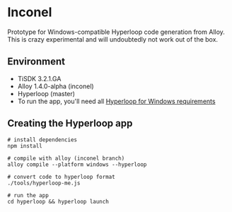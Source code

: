 # Inconel

Prototype for Windows-compatible Hyperloop code generation from Alloy. This is crazy experimental and will undoubtedly not work out of the box.

## Environment

* TiSDK 3.2.1.GA
* Alloy 1.4.0-alpha (inconel)
* Hyperloop (master)
* To run the app, you'll need all [Hyperloop for Windows requirements](https://github.com/appcelerator/hyperloop/wiki/Running-Hyperloop-on-Windows)

## Creating the Hyperloop app

```
# install dependencies
npm install

# compile with alloy (inconel branch)
alloy compile --platform windows --hyperloop

# convert code to hyperloop format
./tools/hyperloop-me.js

# run the app
cd hyperloop && hyperloop launch
```